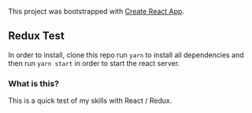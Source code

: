 This project was bootstrapped with [Create React App](https://github.com/facebookincubator/create-react-app).

## Redux Test
In order to install, clone this repo run `yarn` to install all dependencies and then run `yarn start` in order to start the react server.

### What is this?
This is a quick test of my skills with React / Redux.